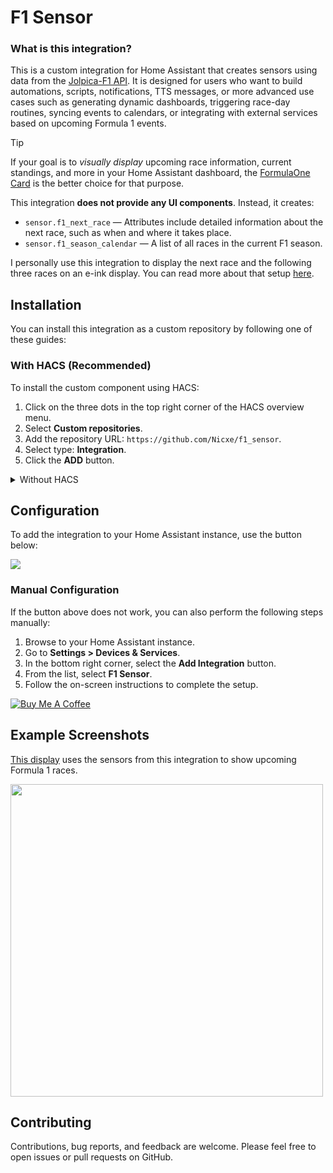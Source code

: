# F1 Sensor


### What is this integration?

This is a custom integration for Home Assistant that creates sensors using data from the [Jolpica-F1 API](https://github.com/jolpica/jolpica-f1). It is designed for users who want to build automations, scripts, notifications, TTS messages, or more advanced use cases such as generating dynamic dashboards, triggering race-day routines, syncing events to calendars, or integrating with external services based on upcoming Formula 1 events.


> [!TIP]
> If your goal is to *visually display* upcoming race information, current standings, and more in your Home Assistant dashboard, the [FormulaOne Card](https://github.com/marcokreeft87/formulaone-card) is the better choice for that purpose.


This integration **does not provide any UI components**. Instead, it creates:
- `sensor.f1_next_race` — Attributes include detailed information about the next race, such as when and where it takes place.
- `sensor.f1_season_calendar` — A list of all races in the current F1 season.

I personally use this integration to display the next race and the following three races on an e-ink display. You can read more about that setup [here](https://github.com/Nicxe/esphome).


## Installation

You can install this integration as a custom repository by following one of these guides:

### With HACS (Recommended)

To install the custom component using HACS:

1. Click on the three dots in the top right corner of the HACS overview menu.
2. Select **Custom repositories**.
3. Add the repository URL: `https://github.com/Nicxe/f1_sensor`.
4. Select type: **Integration**.
5. Click the **ADD** button.

<details>
<summary>Without HACS</summary>

1. Download the latest release of the F1 Sensor integration from **[GitHub Releases](https://github.com/Nicxe/f1_sensor/releases)**.
2. Extract the downloaded files and place the `f1_sensor` folder in your Home Assistant `custom_components` directory (usually located in the `config/custom_components` directory).
3. Restart your Home Assistant instance to load the new integration.

</details>


## Configuration

To add the integration to your Home Assistant instance, use the button below:

<p>
    <a href="https://my.home-assistant.io/redirect/config_flow_start?domain=f1_sensor" class="my badge" target="_blank">
        <img src="https://my.home-assistant.io/badges/config_flow_start.svg">
    </a>
</p>



### Manual Configuration

If the button above does not work, you can also perform the following steps manually:

1. Browse to your Home Assistant instance.
2. Go to **Settings > Devices & Services**.
3. In the bottom right corner, select the **Add Integration** button.
4. From the list, select **F1 Sensor**.
5. Follow the on-screen instructions to complete the setup.


<a href="https://buymeacoffee.com/niklasv" target="_blank"><img src="https://www.buymeacoffee.com/assets/img/custom_images/orange_img.png" alt="Buy Me A Coffee" style="height: auto !important;width: auto !important;" ></a>


## Example Screenshots
[This display](https://github.com/Nicxe/esphome) uses the sensors from this integration to show upcoming Formula 1 races.

<img src="https://github.com/user-attachments/assets/96185a06-ed0b-421a-afa6-884864baca63" width="500">

## Contributing

Contributions, bug reports, and feedback are welcome. Please feel free to open issues or pull requests on GitHub.
